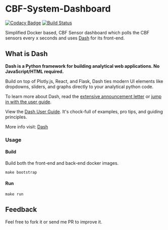 # CBF-System-Dashboard

[![Codacy Badge](https://api.codacy.com/project/badge/Grade/087b7fe788d4415c8369dc0e365dff4c)](https://app.codacy.com/app/mmphego/CBF-System-Dashboard?utm_source=github.com&utm_medium=referral&utm_content=ska-sa/CBF-System-Dashboard&utm_campaign=Badge_Grade_Settings)
[![Build Status](https://travis-ci.org/ska-sa/CBF-System-Dashboard.svg?branch=master)](https://travis-ci.org/ska-sa/CBF-System-Dashboard)

Simplified Docker based, CBF Sensor dashboard which polls the CBF sensors every x seconds and uses [Dash](https://plot.ly/dash) for its front-end.

## What is Dash

**Dash is a Python framework for building analytical web applications. No JavaScript/HTML required.**

Build on top of Plotly.js, React, and Flask, Dash ties modern UI elements like dropdowns, sliders, and graphs directly to your analytical python code.

To learn more about Dash, read the [extensive announcement letter](https://medium.com/@plotlygraphs/introducing-dash-5ecf7191b503) or [jump in with the user guide](https://plot.ly/dash).

View the [Dash User Guide](https://plot.ly/dash). It's chock-full of examples, pro tips, and guiding principles.

More info visit: [Dash](https://github.com/plotly/dash)

### Usage

#### Build

Build both the front-end and back-end docker images.

```shell
make bootstrap
```

#### Run

```shell
make run
```

## Feedback

Feel free to fork it or send me PR to improve it.

